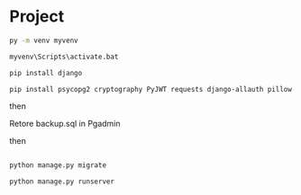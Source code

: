 # Project 

```sh
py -m venv myvenv

myvenv\Scripts\activate.bat

pip install django

pip install psycopg2 cryptography PyJWT requests django-allauth pillow

```

then 

Retore backup.sql in Pgadmin

then 

```sh

python manage.py migrate

python manage.py runserver

```
